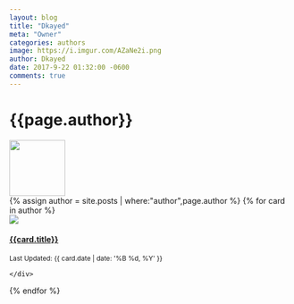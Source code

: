 ```yaml
---
layout: blog
title: "Dkayed"
meta: "Owner"
categories: authors
image: https://i.imgur.com/AZaNe2i.png
author: Dkayed
date: 2017-9-22 01:32:00 -0600
comments: true
---
```


<h1 class="text-center">{{page.author}}</h1>
<img width="100px" src='{{page.image}}' class="img-fluid" />

<div class="row justify-content-center text-center">
{% assign author = site.posts | where:"author",page.author %}
{% for card in author %}
  <div class="col-sm-4 col-12 card-deck header">
    <div class="card">
      <div class="zoom">
        <a href='{{site.url}}{{card.url}}'> 
            <img
            src="https://images.weserv.nl/?url={{card.image | replace: 'https://', ''}}&w=200&blur=5"
            data-src="{{card.image}}"
            class="card-img-top lazyload" />
        </a>
      </div>
      <div class="card-block text-white">
        <a href='{{site.url}}{{card.url}}'>
          <h4 class="card-title">{{card.title}}</h4>
        </a>
        <div class="text-white">
                <small class="text-muted">Last Updated: {{ card.date | date: '%B %d, %Y' }}
              </small>
        </div>
      </div>

    </div>
  </div>
  {% endfor %}
  </div>